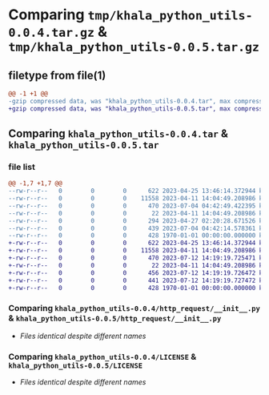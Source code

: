 # Comparing `tmp/khala_python_utils-0.0.4.tar.gz` & `tmp/khala_python_utils-0.0.5.tar.gz`

## filetype from file(1)

```diff
@@ -1 +1 @@
-gzip compressed data, was "khala_python_utils-0.0.4.tar", max compression
+gzip compressed data, was "khala_python_utils-0.0.5.tar", max compression
```

## Comparing `khala_python_utils-0.0.4.tar` & `khala_python_utils-0.0.5.tar`

### file list

```diff
@@ -1,7 +1,7 @@
--rw-r--r--   0        0        0      622 2023-04-25 13:46:14.372944 khala_python_utils-0.0.4/http_request/__init__.py
--rw-r--r--   0        0        0    11558 2023-04-11 14:04:49.208986 khala_python_utils-0.0.4/LICENSE
--rw-r--r--   0        0        0      470 2023-07-04 04:42:49.422395 khala_python_utils-0.0.4/pyproject.toml
--rw-r--r--   0        0        0       22 2023-04-11 14:04:49.208986 khala_python_utils-0.0.4/README.md
--rw-r--r--   0        0        0      294 2023-04-27 02:20:28.671526 khala_python_utils-0.0.4/syntax/__init__.py
--rw-r--r--   0        0        0      439 2023-07-04 04:42:14.578361 khala_python_utils-0.0.4/syntax/fs.py
--rw-r--r--   0        0        0      428 1970-01-01 00:00:00.000000 khala_python_utils-0.0.4/PKG-INFO
+-rw-r--r--   0        0        0      622 2023-04-25 13:46:14.372944 khala_python_utils-0.0.5/http_request/__init__.py
+-rw-r--r--   0        0        0    11558 2023-04-11 14:04:49.208986 khala_python_utils-0.0.5/LICENSE
+-rw-r--r--   0        0        0      470 2023-07-12 14:19:19.725471 khala_python_utils-0.0.5/pyproject.toml
+-rw-r--r--   0        0        0       22 2023-04-11 14:04:49.208986 khala_python_utils-0.0.5/README.md
+-rw-r--r--   0        0        0      456 2023-07-12 14:19:19.726472 khala_python_utils-0.0.5/syntax/__init__.py
+-rw-r--r--   0        0        0      441 2023-07-12 14:19:19.727472 khala_python_utils-0.0.5/syntax/fs.py
+-rw-r--r--   0        0        0      428 1970-01-01 00:00:00.000000 khala_python_utils-0.0.5/PKG-INFO
```

### Comparing `khala_python_utils-0.0.4/http_request/__init__.py` & `khala_python_utils-0.0.5/http_request/__init__.py`

 * *Files identical despite different names*

### Comparing `khala_python_utils-0.0.4/LICENSE` & `khala_python_utils-0.0.5/LICENSE`

 * *Files identical despite different names*

